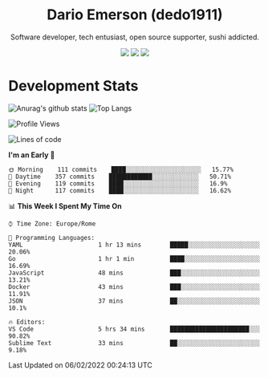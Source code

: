 <div align="center">
  
# Dario Emerson (dedo1911)
Software developer, tech entusiast, open source supporter, sushi addicted.

[![](https://img.shields.io/badge/-Linkedin-informational?style=for-the-badge&logo=linkedin&logoColor=white&color=2867B2)](http://linkedin.com/in/dedo1911)
[![](https://img.shields.io/badge/-Telegram-informational?style=for-the-badge&logo=telegram&logoColor=white&color=0088cc)](https://t.me/dedo1911)
[![](https://img.shields.io/badge/-Facebook-informational?style=for-the-badge&logo=facebook&logoColor=white&color=3b5998)](https://fb.com/dedo1911)

</div>

# Development Stats

![Anurag's github stats](https://github-readme-stats.vercel.app/api?username=dedo1911&count_private=true&show_icons=true&theme=chartreuse-dark)
![Top Langs](https://github-readme-stats.vercel.app/api/top-langs/?username=dedo1911&theme=chartreuse-dark&layout=compact)

<!--START_SECTION:waka-->
![Profile Views](http://img.shields.io/badge/Profile%20Views-4-blue)

![Lines of code](https://img.shields.io/badge/From%20Hello%20World%20I%27ve%20Written-47%20Thousand%20lines%20of%20code-blue)

**I'm an Early 🐤** 

```text
🌞 Morning    111 commits    ████░░░░░░░░░░░░░░░░░░░░░   15.77% 
🌆 Daytime    357 commits    ████████████░░░░░░░░░░░░░   50.71% 
🌃 Evening    119 commits    ████░░░░░░░░░░░░░░░░░░░░░   16.9% 
🌙 Night      117 commits    ████░░░░░░░░░░░░░░░░░░░░░   16.62%

```


📊 **This Week I Spent My Time On** 

```text
⌚︎ Time Zone: Europe/Rome

💬 Programming Languages: 
YAML                     1 hr 13 mins        █████░░░░░░░░░░░░░░░░░░░░   20.06% 
Go                       1 hr 1 min          ████░░░░░░░░░░░░░░░░░░░░░   16.69% 
JavaScript               48 mins             ███░░░░░░░░░░░░░░░░░░░░░░   13.21% 
Docker                   43 mins             ███░░░░░░░░░░░░░░░░░░░░░░   11.91% 
JSON                     37 mins             ██░░░░░░░░░░░░░░░░░░░░░░░   10.1%

🔥 Editors: 
VS Code                  5 hrs 34 mins       ██████████████████████░░░   90.82% 
Sublime Text             33 mins             ██░░░░░░░░░░░░░░░░░░░░░░░   9.18%

```


 Last Updated on 06/02/2022 00:24:13 UTC
<!--END_SECTION:waka-->

<!--
**dedo1911/dedo1911** is a ✨ _special_ ✨ repository because its `README.md` (this file) appears on your GitHub profile.

Here are some ideas to get you started:

- 🔭 I’m currently working on ...
- 🌱 I’m currently learning ...
- 👯 I’m looking to collaborate on ...
- 🤔 I’m looking for help with ...
- 💬 Ask me about ...
- 📫 How to reach me: ...
- 😄 Pronouns: ...
- ⚡ Fun fact: ...
-->
